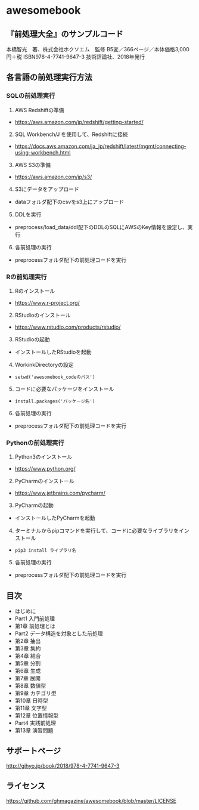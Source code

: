 # awesomebook

## 『前処理大全』のサンプルコード

本橋智光　著、株式会社ホクソエム　監修
B5変／366ページ／本体価格3,000円＋税
ISBN978-4-7741-9647-3
技術評論社、2018年発行


## 各言語の前処理実行方法

### SQLの前処理実行

1. AWS Redshiftの準備
  - https://aws.amazon.com/jp/redshift/getting-started/
2. SQL Workbench/J を使用して、Redshiftに接続
  - https://docs.aws.amazon.com/ja_jp/redshift/latest/mgmt/connecting-using-workbench.html
3. AWS S3の準備
  - https://aws.amazon.com/jp/s3/
4. S3にデータをアップロード
  - dataフォルダ配下のcsvをs3上にアップロード
5. DDLを実行
  - preprocess/load_data/ddl配下のDDLのSQLにAWSのKey情報を設定し、実行
6. 各前処理の実行
  - preprocessフォルダ配下の前処理コードを実行

### Rの前処理実行

1. Rのインストール
  - https://www.r-project.org/
2. RStudioのインストール
  - https://www.rstudio.com/products/rstudio/
3. RStudioの起動
  - インストールしたRStudioを起動
4. WorkinkDirectoryの設定
  - ```setwd('awesomebook_codeのパス')```
5. コードに必要なパッケージをインストール
  - ```install.packages('パッケージ名')```
6. 各前処理の実行
  - preprocessフォルダ配下の前処理コードを実行


### Pythonの前処理実行

1. Python3のインストール
  - https://www.python.org/
2. PyCharmのインストール
  - https://www.jetbrains.com/pycharm/
3. PyCharmの起動
  - インストールしたPyCharmを起動
4. ターミナルからpipコマンドを実行して、コードに必要なライブラリをインストール
  - ```pip3 install ライブラリ名```
5. 各前処理の実行
  - preprocessフォルダ配下の前処理コードを実行


## 目次

- はじめに
- Part1 入門前処理
- 第1章 前処理とは
- Part2 データ構造を対象とした前処理
- 第2章 抽出
- 第3章 集約
- 第4章 結合
- 第5章 分割
- 第6章 生成
- 第7章 展開
- 第8章 数値型
- 第9章 カテゴリ型
- 第10章 日時型
- 第11章 文字型
- 第12章 位置情報型
- Part4 実践前処理
- 第13章 演習問題

## サポートページ

http://gihyo.jp/book/2018/978-4-7741-9647-3

## ライセンス

https://github.com/ghmagazine/awesomebook/blob/master/LICENSE

